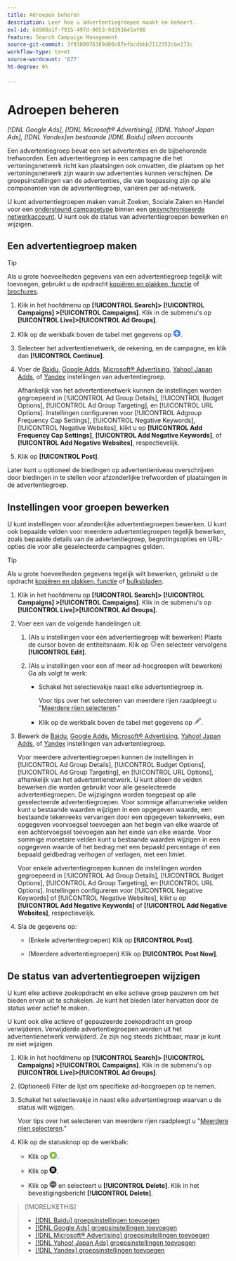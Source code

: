 ```yaml
---
title: Adroepen beheren
description: Leer hoe u advertentiegroepen maakt en beheert.
exl-id: 66900a1f-f915-497d-9053-9d393845af08
feature: Search Campaign Management
source-git-commit: 3f9380076389d00c87efbcdbbb2112352cbe173c
workflow-type: tm+mt
source-wordcount: '677'
ht-degree: 0%

---
```


# Adroepen beheren

*[!DNL Google Ads], [!DNL Microsoft® Advertising], [!DNL Yahoo! Japan Ads], [!DNL Yandex]en bestaande [!DNL Baidu] alleen accounts*

Een advertentiegroep bevat een set advertenties en de bijbehorende trefwoorden. Een advertentiegroep in een campagne die het vertoningsnetwerk richt kan plaatsingen ook omvatten, die plaatsen op het vertoningsnetwerk zijn waarin uw advertenties kunnen verschijnen. De groepsinstellingen van de advertenties, die van toepassing zijn op alle componenten van de advertentiegroep, variëren per ad-netwerk.

U kunt advertentiegroepen maken vanuit Zoeken, Sociale Zaken en Handel voor een [ondersteund campagetype](/help/search-social-commerce/introduction/supported-inventory.md) binnen een [gesynchroniseerde netwerkaccount](/help/search-social-commerce/campaign-management/accounts/ad-network-account-about.md). U kunt ook de status van advertentiegroepen bewerken en wijzigen.

## Een advertentiegroep maken

>[!TIP]
>
>Als u grote hoeveelheden gegevens van een advertentiegroep tegelijk wilt toevoegen, gebruikt u de opdracht [kopiëren en plakken, functie](/help/search-social-commerce/campaign-management/campaigns/copy-paste.md) of [brochures](/help/search-social-commerce/campaign-management/bulksheets/bulksheet-about.md).

1. Klik in het hoofdmenu op **[!UICONTROL Search]> [!UICONTROL Campaigns] >[!UICONTROL Campaigns]**. Klik in de submenu&#39;s op **[!UICONTROL Live]>[!UICONTROL Ad Groups]**.

1. Klik op de werkbalk boven de tabel met gegevens op ![Maken](/help/search-social-commerce/assets/add.png "Maken").

1. Selecteer het advertentienetwerk, de rekening, en de campagne, en klik dan **[!UICONTROL Continue]**.

1. Voer de [Baidu](/help/search-social-commerce/campaign-management/campaigns/ad-group-settings-baidu.md), [Google Adds](/help/search-social-commerce/campaign-management/campaigns/ad-group-settings-google.md), [Microsoft® Advertising](/help/search-social-commerce/campaign-management/campaigns/ad-group-settings-microsoft.md), [Yahoo! Japan Adds](/help/search-social-commerce/campaign-management/campaigns/ad-group-settings-yahoo-japan.md), of [Yandex](/help/search-social-commerce/campaign-management/campaigns/ad-group-settings-yandex.md) instellingen van advertentiegroep.

   Afhankelijk van het advertentienetwerk kunnen de instellingen worden gegroepeerd in [!UICONTROL Ad Group Details], [!UICONTROL Budget Options], [!UICONTROL Ad Group Targeting], en [!UICONTROL URL Options]. Instellingen configureren voor [!UICONTROL Adgroup Frequency Cap Settings], [!UICONTROL Negative Keywords], [!UICONTROL Negative Websites], klikt u op **[!UICONTROL Add Frequency Cap Settings]**, **[!UICONTROL Add Negative Keywords]**, of **[!UICONTROL Add Negative Websites]**, respectievelijk.

1. Klik op **[!UICONTROL Post]**.

Later kunt u optioneel de biedingen op advertentieniveau overschrijven door biedingen in te stellen voor afzonderlijke trefwoorden of plaatsingen in de advertentiegroep.

## Instellingen voor groepen bewerken

U kunt instellingen voor afzonderlijke advertentiegroepen bewerken. U kunt ook bepaalde velden voor meerdere advertentiegroepen tegelijk bewerken, zoals bepaalde details van de advertentiegroep, begrotingsopties en URL-opties die voor alle geselecteerde campagnes gelden.

>[!TIP]
>
>Als u grote hoeveelheden gegevens tegelijk wilt bewerken, gebruikt u de opdracht [kopiëren en plakken, functie](/help/search-social-commerce/campaign-management/campaigns/copy-paste.md) of [bulksbladen](/help/search-social-commerce/campaign-management/bulksheets/bulksheet-about.md).

1. Klik in het hoofdmenu op **[!UICONTROL Search]> [!UICONTROL Campaigns] >[!UICONTROL Campaigns]**. Klik in de submenu&#39;s op **[!UICONTROL Live]>[!UICONTROL Ad Groups]**.

1. Voer een van de volgende handelingen uit:

   1. (Als u instellingen voor één advertentiegroep wilt bewerken) Plaats de cursor boven de entiteitsnaam. Klik op ![Menupictogram](/help/search-social-commerce/assets/arrow-dropdown-menu.png "Menupictogram")en selecteer vervolgens **[!UICONTROL Edit]**.

   1. (Als u instellingen voor een of meer ad-hocgroepen wilt bewerken) Ga als volgt te werk:

      * Schakel het selectievakje naast elke advertentiegroep in.

        Voor tips over het selecteren van meerdere rijen raadpleegt u &quot;[Meerdere rijen selecteren](/help/search-social-commerce/common-tasks/navigation-editing-selection/multiple-rows-select.md).&quot;

      * Klik op de werkbalk boven de tabel met gegevens op ![Bewerken](/help/search-social-commerce/assets/edit.png "Bewerken").

1. Bewerk de [Baidu](/help/search-social-commerce/campaign-management/campaigns/ad-group-settings-baidu.md), [Google Adds](/help/search-social-commerce/campaign-management/campaigns/ad-group-settings-google.md), [Microsoft® Advertising](/help/search-social-commerce/campaign-management/campaigns/ad-group-settings-microsoft.md), [Yahoo! Japan Adds](/help/search-social-commerce/campaign-management/campaigns/ad-group-settings-yahoo-japan.md), of [Yandex](/help/search-social-commerce/campaign-management/campaigns/ad-group-settings-yandex.md) instellingen van advertentiegroep.

   Voor meerdere advertentiegroepen kunnen de instellingen in [!UICONTROL Ad Group Details], [!UICONTROL Budget Options], [!UICONTROL Ad Group Targeting], en [!UICONTROL URL Options], afhankelijk van het advertentienetwerk. U kunt alleen de velden bewerken die worden gebruikt voor alle geselecteerde advertentiegroepen. De wijzigingen worden toegepast op alle geselecteerde advertentiegroepen. Voor sommige alfanumerieke velden kunt u bestaande waarden wijzigen in een opgegeven waarde, een bestaande tekenreeks vervangen door een opgegeven tekenreeks, een opgegeven voorvoegsel toevoegen aan het begin van elke waarde of een achtervoegsel toevoegen aan het einde van elke waarde. Voor sommige monetaire velden kunt u bestaande waarden wijzigen in een opgegeven waarde of het bedrag met een bepaald percentage of een bepaald geldbedrag verhogen of verlagen, met een limiet.

   Voor enkele advertentiegroepen kunnen de instellingen worden gegroepeerd in [!UICONTROL Ad Group Details], [!UICONTROL Budget Options], [!UICONTROL Ad Group Targeting], en [!UICONTROL URL Options]. Instellingen configureren voor [!UICONTROL Negative Keywords] of [!UICONTROL Negative Websites], klikt u op **[!UICONTROL Add Negative Keywords]** of **[!UICONTROL Add Negative Websites]**, respectievelijk.

1. Sla de gegevens op:

   * (Enkele advertentiegroepen) Klik op **[!UICONTROL Post]**.

   * (Meerdere advertentiegroepen) Klik op **[!UICONTROL Post Now]**.

## De status van advertentiegroepen wijzigen

U kunt elke actieve zoekopdracht en elke actieve groep pauzeren om het bieden ervan uit te schakelen. Je kunt het bieden later hervatten door de status weer actief te maken.

U kunt ook elke actieve of gepauzeerde zoekopdracht en groep verwijderen. Verwijderde advertentiegroepen worden uit het advertentienetwerk verwijderd. Ze zijn nog steeds zichtbaar, maar je kunt ze niet wijzigen.

1. Klik in het hoofdmenu op **[!UICONTROL Search]> [!UICONTROL Campaigns] >[!UICONTROL Campaigns]**. Klik in de submenu&#39;s op **[!UICONTROL Live]>[!UICONTROL Ad Groups]**.

1. (Optioneel) Filter de lijst om specifieke ad-hocgroepen op te nemen.

1. Schakel het selectievakje in naast elke advertentiegroep waarvan u de status wilt wijzigen.

   Voor tips over het selecteren van meerdere rijen raadpleegt u &quot;[Meerdere rijen selecteren](/help/search-social-commerce/common-tasks/navigation-editing-selection/multiple-rows-select.md).&quot;

1. Klik op de statusknop op de werkbalk:
   * Klik op ![Activeren](/help/search-social-commerce/assets/activate.png "Activeren").

   * Klik op ![Pauzeren](/help/search-social-commerce/assets/pause.png "Pauzeren").

   * Klik op ![Meer](/help/search-social-commerce/assets/more.png "Meer") en selecteert u **[!UICONTROL Delete]**. Klik in het bevestigingsbericht **[!UICONTROL Delete]**.

>[!MORELIKETHIS]
>
>* [[!DNL Baidu] groepsinstellingen toevoegen](/help/search-social-commerce/campaign-management/campaigns/ad-group-settings-baidu.md)
>* [[!DNL Google Ads] groepsinstellingen toevoegen](/help/search-social-commerce/campaign-management/campaigns/ad-group-settings-google.md)
>* [[!DNL Microsoft® Advertising] groepsinstellingen toevoegen](/help/search-social-commerce/campaign-management/campaigns/ad-group-settings-microsoft.md)
>* [[!DNL Yahoo! Japan Ads] groepsinstellingen toevoegen](/help/search-social-commerce/campaign-management/campaigns/ad-group-settings-yahoo-japan.md)
>* [[!DNL Yandex] groepsinstellingen toevoegen](/help/search-social-commerce/campaign-management/campaigns/ad-group-settings-yandex.md)
